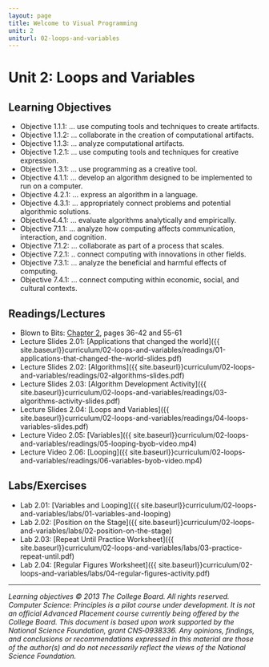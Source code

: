 ```yaml
---
layout: page
title: Welcome to Visual Programming
unit: 2
uniturl: 02-loops-and-variables
---
```



Unit 2: Loops and Variables
======================================


Learning Objectives
-------------------
 * Objective 1.1.1: … use computing tools and techniques to create artifacts.
 * Objective 1.1.2: … collaborate in the creation of computational artifacts.
 * Objective 1.1.3: … analyze computational artifacts.
 * Objective 1.2.1: … use computing tools and techniques for creative expression.
 * Objective 1.3.1: … use programming as a creative tool.
 * Objective 4.1.1: … develop an algorithm designed to be implemented to run on a computer.
 * Objective 4.2.1: … express an algorithm in a language.
 * Objective 4.3.1: … appropriately connect problems and potential algorithmic solutions.
 * Objective4.4.1: … evaluate algorithms analytically and empirically.
 * Objective 7.1.1: … analyze how computing affects communication, interaction, and cognition.
 * Objective 7.1.2: … collaborate as part of a process that scales. 
 * Objective 7.2.1: .. connect computing with innovations in other fields.
 * Objective 7.3.1: … analyze the beneficial and harmful effects of computing.
 * Objective 7.4.1: … connect computing within economic, social, and cultural contexts.


Readings/Lectures
-----------------
 * Blown to Bits: [Chapter 2](http://www.bitsbook.com/wp-content/uploads/2008/12/chapter2.pdf), pages 36-42 and 55-61
 * Lecture Slides 2.01: [Applications that changed the world]({{ site.baseurl}}curriculum/02-loops-and-variables/readings/01-applications-that-changed-the-world-slides.pdf)
 * Lecture Slides 2.02: [Algorithms]({{ site.baseurl}}curriculum/02-loops-and-variables/readings/02-algorithms-slides.pdf)
 * Lecture Slides 2.03: [Algorithm Development Activity]({{ site.baseurl}}curriculum/02-loops-and-variables/readings/03-algorithms-activity-slides.pdf)
 * Lecture Slides 2.04: [Loops and Variables]({{ site.baseurl}}curriculum/02-loops-and-variables/readings/04-loops-variables-slides.pdf)
 * Lecture Video 2.05: [Variables]({{ site.baseurl}}curriculum/02-loops-and-variables/readings/05-looping-byob-video.mp4)
 * Lecture Video 2.06: [Looping]({{ site.baseurl}}curriculum/02-loops-and-variables/readings/06-variables-byob-video.mp4)
 

Labs/Exercises
--------------
 * Lab 2.01: [Variables and Looping]({{ site.baseurl}}curriculum/02-loops-and-variables/labs/01-variables-and-looping)
 * Lab 2.02: [Position on the Stage]({{ site.baseurl}}curriculum/02-loops-and-variables/labs/02-position-on-the-stage)
 * Lab 2.03: [Repeat Until Practice Worksheet]({{ site.baseurl}}curriculum/02-loops-and-variables/labs/03-practice-repeat-until.pdf)
 * Lab 2.04: [Regular Figures Worksheet]({{ site.baseurl}}curriculum/02-loops-and-variables/labs/04-regular-figures-activity.pdf)

---
*Learning objectives © 2013 The College Board. All rights reserved. Computer Science: Principles is a pilot course under development. It is not an official Advanced Placement course currently being offered by the College Board. This document is based upon work supported by the National Science Foundation, grant CNS‐0938336. Any opinions, findings, and conclusions or recommendations expressed in this material are those of the author(s) and do not necessarily reflect the views of the National Science Foundation.*
